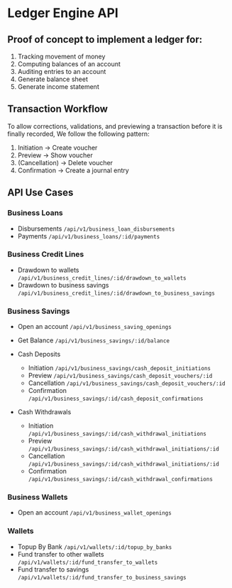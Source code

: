# Ledger Engine API

## Proof of concept to implement a ledger for:
1. Tracking movement of money
2. Computing balances of an account
3. Auditing entries to an account
4. Generate balance sheet
5. Generate income statement
## Transaction Workflow
To allow corrections, validations, and previewing a transaction before it is finally recorded, We follow the following pattern:
1. Initiation -> Create voucher
2. Preview -> Show voucher
3. (Cancellation) -> Delete voucher
4. Confirmation -> Create a journal entry
## API Use Cases
### Business Loans
 - Disbursements `/api/v1/business_loan_disbursements`
 - Payments `/api/v1/business_loans/:id/payments`

### Business Credit Lines
 - Drawdown to wallets `/api/v1/business_credit_lines/:id/drawdown_to_wallets`
  - Drawdown to business savings `/api/v1/business_credit_lines/:id/drawdown_to_business_savings`
### Business Savings
 - Open an account `/api/v1/business_saving_openings`
 - Get Balance `/api/v1/business_savings/:id/balance`

 - Cash Deposits
    - Initiation `/api/v1/business_savings/cash_deposit_initiations`
    - Preview `/api/v1/business_savings/cash_deposit_vouchers/:id`
    - Cancellation `/api/v1/business_savings/cash_deposit_vouchers/:id`
    - Confirmation `/api/v1/business_savings/:id/cash_deposit_confirmations`
 -  Cash Withdrawals
    - Initiation `/api/v1/business_savings/:id/cash_withdrawal_initiations`
    - Preview `/api/v1/business_savings/:id/cash_withdrawal_initiations/:id`
    - Cancellation `/api/v1/business_savings/:id/cash_withdrawal_initiations/:id`
    - Confirmation `/api/v1/business_savings/:id/cash_withdrawal_confirmations`



### Business Wallets
 - Open an account `/api/v1/business_wallet_openings`

### Wallets
 - Topup By Bank `/api/v1/wallets/:id/topup_by_banks`
 - Fund transfer to other wallets `/api/v1/wallets/:id/fund_transfer_to_wallets`
 - Fund transfer to savings `/api/v1/wallets/:id/fund_transfer_to_business_savings`


